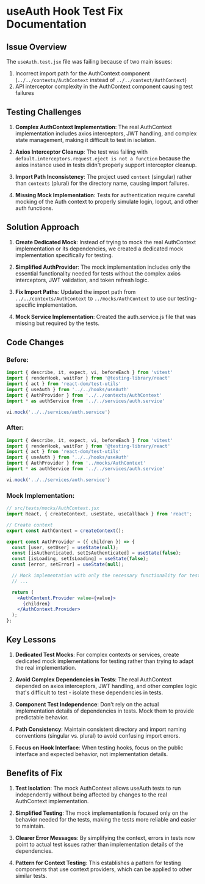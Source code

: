 # useAuth Hook Test Fix Documentation

## Issue Overview

The `useAuth.test.jsx` file was failing because of two main issues:
1. Incorrect import path for the AuthContext component (`../../contexts/AuthContext` instead of `../../context/AuthContext`)
2. API interceptor complexity in the AuthContext component causing test failures

## Testing Challenges

1. **Complex AuthContext Implementation**: The real AuthContext implementation includes axios interceptors, JWT handling, and complex state management, making it difficult to test in isolation.

2. **Axios Interceptor Cleanup**: The test was failing with `default.interceptors.request.eject is not a function` because the axios instance used in tests didn't properly support interceptor cleanup.

3. **Import Path Inconsistency**: The project used `context` (singular) rather than `contexts` (plural) for the directory name, causing import failures.

4. **Missing Mock Implementation**: Tests for authentication require careful mocking of the Auth context to properly simulate login, logout, and other auth functions.

## Solution Approach

1. **Create Dedicated Mock**: Instead of trying to mock the real AuthContext implementation or its dependencies, we created a dedicated mock implementation specifically for testing.

2. **Simplified AuthProvider**: The mock implementation includes only the essential functionality needed for tests without the complex axios interceptors, JWT validation, and token refresh logic.

3. **Fix Import Paths**: Updated the import path from `../../contexts/AuthContext` to `../mocks/AuthContext` to use our testing-specific implementation.

4. **Mock Service Implementation**: Created the auth.service.js file that was missing but required by the tests.

## Code Changes

### Before:

```jsx
import { describe, it, expect, vi, beforeEach } from 'vitest'
import { renderHook, waitFor } from '@testing-library/react'
import { act } from 'react-dom/test-utils'
import { useAuth } from '../../hooks/useAuth'
import { AuthProvider } from '../../contexts/AuthContext'
import * as authService from '../../services/auth.service'

vi.mock('../../services/auth.service')
```

### After:

```jsx
import { describe, it, expect, vi, beforeEach } from 'vitest'
import { renderHook, waitFor } from '@testing-library/react'
import { act } from 'react-dom/test-utils'
import { useAuth } from '../../hooks/useAuth'
import { AuthProvider } from '../mocks/AuthContext'
import * as authService from '../../services/auth.service'

vi.mock('../../services/auth.service')
```

### Mock Implementation:

```jsx
// src/tests/mocks/AuthContext.jsx
import React, { createContext, useState, useCallback } from 'react';

// Create context
export const AuthContext = createContext();

export const AuthProvider = ({ children }) => {
  const [user, setUser] = useState(null);
  const [isAuthenticated, setIsAuthenticated] = useState(false);
  const [isLoading, setIsLoading] = useState(false);
  const [error, setError] = useState(null);

  // Mock implementation with only the necessary functionality for tests
  // ...

  return (
    <AuthContext.Provider value={value}>
      {children}
    </AuthContext.Provider>
  );
};
```

## Key Lessons

1. **Dedicated Test Mocks**: For complex contexts or services, create dedicated mock implementations for testing rather than trying to adapt the real implementation.

2. **Avoid Complex Dependencies in Tests**: The real AuthContext depended on axios interceptors, JWT handling, and other complex logic that's difficult to test - isolate these dependencies in tests.

3. **Component Test Independence**: Don't rely on the actual implementation details of dependencies in tests. Mock them to provide predictable behavior.

4. **Path Consistency**: Maintain consistent directory and import naming conventions (singular vs. plural) to avoid confusing import errors.

5. **Focus on Hook Interface**: When testing hooks, focus on the public interface and expected behavior, not implementation details.

## Benefits of Fix

1. **Test Isolation**: The mock AuthContext allows useAuth tests to run independently without being affected by changes to the real AuthContext implementation.

2. **Simplified Testing**: The mock implementation is focused only on the behavior needed for the tests, making the tests more reliable and easier to maintain.

3. **Clearer Error Messages**: By simplifying the context, errors in tests now point to actual test issues rather than implementation details of the dependencies.

4. **Pattern for Context Testing**: This establishes a pattern for testing components that use context providers, which can be applied to other similar tests.